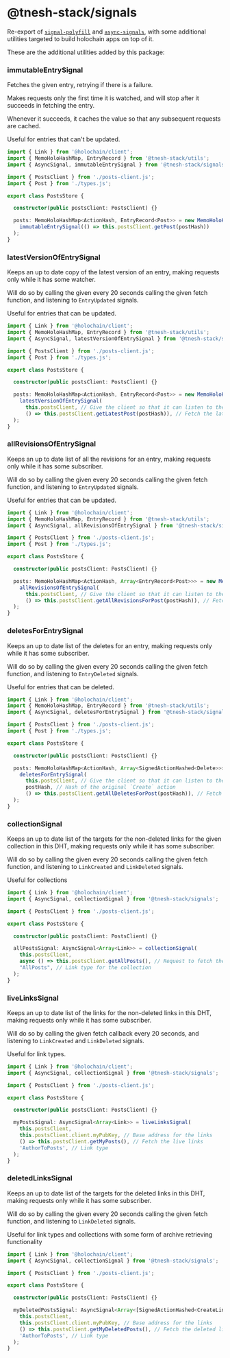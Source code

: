 # @tnesh-stack/signals

Re-export of [`signal-polyfill`](https://www.npmjs.com/package/signal-polyfill) and [`async-signals`](https://www.npmjs.com/package/async-signals), with some additional utilities targeted to build holochain apps on top of it.

These are the additional utilities added by this package:

### immutableEntrySignal

Fetches the given entry, retrying if there is a failure.

Makes requests only the first time it is watched, and will stop after it succeeds in fetching the entry.

Whenever it succeeds, it caches the value so that any subsequent requests are cached.

Useful for entries that can't be updated.

```ts
import { Link } from '@holochain/client';
import { MemoHoloHashMap, EntryRecord } from '@tnesh-stack/utils';
import { AsyncSignal, immutableEntrySignal } from '@tnesh-stack/signals';

import { PostsClient } from './posts-client.js';
import { Post } from './types.js';

export class PostsStore {

  constructor(public postsClient: PostsClient) {}

  posts: MemoHoloHashMap<ActionHash, EntryRecord<Post>> = new MemoHoloHashMap((postHash: ActionHash) => 
    immutableEntrySignal(() => this.postsClient.getPost(postHash))
  );
}
```

### latestVersionOfEntrySignal

Keeps an up to date copy of the latest version of an entry, making requests only while it has some watcher.

Will do so by calling the given every 20 seconds calling the given fetch function, and listening to `EntryUpdated` signals.

Useful for entries that can be updated.

```ts
import { Link } from '@holochain/client';
import { MemoHoloHashMap, EntryRecord } from '@tnesh-stack/utils';
import { AsyncSignal, latestVersionOfEntrySignal } from '@tnesh-stack/signals';

import { PostsClient } from './posts-client.js';
import { Post } from './types.js';

export class PostsStore {

  constructor(public postsClient: PostsClient) {}

  posts: MemoHoloHashMap<ActionHash, EntryRecord<Post>> = new MemoHoloHashMap((postHash: ActionHash) => 
    latestVersionOfEntrySignal(
      this.postsClient, // Give the client so that it can listen to the `EntryUpdated` signal
      () => this.postsClient.getLatestPost(postHash)), // Fetch the latest version of the post
  );
}
```

### allRevisionsOfEntrySignal

Keeps an up to date list of all the revisions for an entry, making requests only while it has some subscriber.

Will do so by calling the given every 20 seconds calling the given fetch function, and listening to `EntryUpdated` signals.

Useful for entries that can be updated.

```ts
import { Link } from '@holochain/client';
import { MemoHoloHashMap, EntryRecord } from '@tnesh-stack/utils';
import { AsyncSignal, allRevisionsOfEntrySignal } from '@tnesh-stack/signals';

import { PostsClient } from './posts-client.js';
import { Post } from './types.js';

export class PostsStore {

  constructor(public postsClient: PostsClient) {}

  posts: MemoHoloHashMap<ActionHash, Array<EntryRecord<Post>>> = new MemoHoloHashMap((postHash: ActionHash) => 
    allRevisionsOfEntrySignal(
      this.postsClient, // Give the client so that it can listen to the `EntryUpdated` signal
      () => this.postsClient.getAllRevisionsForPost(postHash)), // Fetch all the revisions for the post
  );
}
```

### deletesForEntrySignal

Keeps an up to date list of the deletes for an entry, making requests only while it has some subscriber.

Will do so by calling the given every 20 seconds calling the given fetch function, and listening to `EntryDeleted` signals.

Useful for entries that can be deleted.

```ts
import { Link } from '@holochain/client';
import { MemoHoloHashMap, EntryRecord } from '@tnesh-stack/utils';
import { AsyncSignal, deletesForEntrySignal } from '@tnesh-stack/signals';

import { PostsClient } from './posts-client.js';
import { Post } from './types.js';

export class PostsStore {

  constructor(public postsClient: PostsClient) {}

  posts: MemoHoloHashMap<ActionHash, Array<SignedActionHashed<Delete>>> = new MemoHoloHashMap((postHash: ActionHash) => 
    deletesForEntrySignal(
      this.postsClient, // Give the client so that it can listen to the `EntryDeleted` signal
      postHash, // Hash of the original `Create` action
      () => this.postsClient.getAllDeletesForPost(postHash)), // Fetch all the delete actions for the post
  );
}
```


### collectionSignal

Keeps an up to date list of the targets for the non-deleted links for the given collection in this DHT, making requests only while it has some subscriber.

Will do so by calling the given every 20 seconds calling the given fetch function, and listening to `LinkCreated` and `LinkDeleted` signals.

Useful for collections

```ts
import { Link } from '@holochain/client';
import { AsyncSignal, collectionSignal } from '@tnesh-stack/signals';

import { PostsClient } from './posts-client.js';

export class PostsStore {

  constructor(public postsClient: PostsClient) {}

  allPostsSignal: AsyncSignal<Array<Link>> = collectionSignal(
    this.postsClient,
    async () => this.postsClient.getAllPosts(), // Request to fetch the initial list of posts
    "AllPosts", // Link type for the collection
  );
}
```

### liveLinksSignal

Keeps an up to date list of the links for the non-deleted links in this DHT, making requests only while it has some subscriber.

Will do so by calling the given fetch callback every 20 seconds, and listening to `LinkCreated` and `LinkDeleted` signals.

Useful for link types.

```ts
import { Link } from '@holochain/client';
import { AsyncSignal, collectionSignal } from '@tnesh-stack/signals';

import { PostsClient } from './posts-client.js';

export class PostsStore {

  constructor(public postsClient: PostsClient) {}

  myPostsSignal: AsyncSignal<Array<Link>> = liveLinksSignal(
    this.postsClient,
    this.postsClient.client.myPubKey, // Base address for the links
    () => this.postsClient.getMyPosts(), // Fetch the live links
    'AuthorToPosts', // Link type
  );
}
```

### deletedLinksSignal

Keeps an up to date list of the targets for the deleted links in this DHT, making requests only while it has some subscriber.

Will do so by calling the given every 20 seconds calling the given fetch function, and listening to `LinkDeleted` signals.

Useful for link types and collections with some form of archive retrieving functionality

```ts
import { Link } from '@holochain/client';
import { AsyncSignal, collectionSignal } from '@tnesh-stack/signals';

import { PostsClient } from './posts-client.js';

export class PostsStore {

  constructor(public postsClient: PostsClient) {}

  myDeletedPostsSignal: AsyncSignal<Array<[SignedActionHashed<CreateLink>, Array<SignedActionHashed<DeleteLink>>]>> = deletedLinksSignal(
    this.postsClient,
    this.postsClient.client.myPubKey, // Base address for the links
    () => this.postsClient.getMyDeletedPosts(), // Fetch the deleted links 
    'AuthorToPosts', // Link type
  );
}
```
